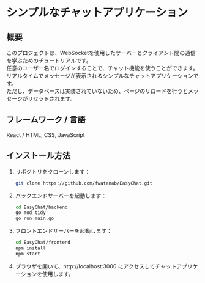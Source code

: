 # シンプルなチャットアプリケーション

## 概要

このプロジェクトは、WebSocketを使用したサーバーとクライアント間の通信を学ぶためのチュートリアルです。  
任意のユーザー名でログインすることで、チャット機能を使うことができます。
リアルタイムでメッセージが表示されるシンプルなチャットアプリケーションです。  
ただし、データベースは実装されていないため、ページのリロードを行うとメッセージがリセットされます。

## フレームワーク / 言語

React / HTML, CSS, JavaScript

## インストール方法

1. リポジトリをクローンします：

   ```bash
   git clone https://github.com/fwatanab/EasyChat.git

2. バックエンドサーバーを起動します：

   ```bash
   cd EasyChat/backend
   go mod tidy
   go run main.go
   
3. フロントエンドサーバーを起動します：

   ```bash
   cd EasyChat/frontend
   npm install
   npm start

4. ブラウザを開いて、http://localhost:3000 にアクセスしてチャットアプリケーションを使用します。
